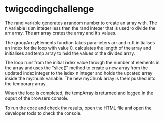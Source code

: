 # twigcodingchallenge

The rand variable generates a random number to create an array with. The n variable is an integer less than the rand integer that is used to divide the 
arr array. The arr array crates the array and it's values.

The groupArrayElements function takes parameters arr and n. It initialises an index for the loop with value 0, calculates the length of the array and
initialises and temp array to hold the values of the divided array.

The loop runs from the initial index value through the number of elements in the array and uses the "slice()" method to create a new array from the updated
index integer to the index n integer and holds the updated array inside the mychunk variable. The new myChunk array is them pushed into the temporary array.

When the loop is completed, the tempArray is returned and logged in the ouput of the browsers console.

To run the code and check the results, open the HTML file and open the developer tools to check the console.
